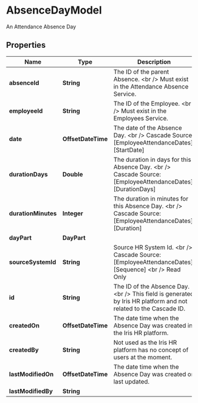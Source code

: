 

# AbsenceDayModel

An Attendance Absence Day

## Properties

| Name | Type | Description | Notes |
|------------ | ------------- | ------------- | -------------|
|**absenceId** | **String** | The ID of the parent Absence. &lt;br /&gt;  Must exist in the Attendance Absence Service. |  [optional] |
|**employeeId** | **String** | The ID of the Employee. &lt;br /&gt;  Must exist in the Employees Service. |  [optional] |
|**date** | **OffsetDateTime** | The date of the Absence Day. &lt;br /&gt;  Cascade Source: [EmployeeAttendanceDates].[StartDate] |  [optional] |
|**durationDays** | **Double** | The duration in days for this Absence Day. &lt;br /&gt;  Cascade Source: [EmployeeAttendanceDates].[DurationDays] |  [optional] |
|**durationMinutes** | **Integer** | The duration in minutes for this Absence Day. &lt;br /&gt;  Cascade Source: [EmployeeAttendanceDates].[Duration] |  [optional] |
|**dayPart** | **DayPart** |  |  [optional] |
|**sourceSystemId** | **String** | Source HR System Id. &lt;br /&gt;  Cascade Source: [EmployeeAttendanceDates].[Sequence] &lt;br /&gt;  Read Only |  [optional] [readonly] |
|**id** | **String** | The ID of the Absence Day. &lt;br /&gt;  This field is generated by Iris HR platform and not related to the Cascade ID. |  [optional] |
|**createdOn** | **OffsetDateTime** | The date time when the Absence Day was created in the Iris HR platform. |  [optional] |
|**createdBy** | **String** | Not used as the Iris HR platform has no concept of users at the moment. |  [optional] |
|**lastModifiedOn** | **OffsetDateTime** | The date time when the Absence Day was created or last updated. |  [optional] |
|**lastModifiedBy** | **String** |  |  [optional] |




